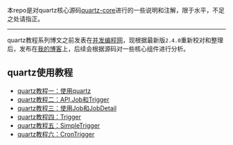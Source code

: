 本repo是对quartz核心源码[quartz-core](https://github.com/quartz-scheduler/quartz)进行的一些说明和注解，限于水平，不足之处请指正。

---

quartz教程系列博文之前发表在[并发编程网](http://ifeve.com/quartz-tutorial-using-quartz/)，现根据最新版`2.4.0`重新校对和整理后，发布在[我的博客](https://nkcoder.github.io/)上，后续会根据源码对一些核心组件进行分析。

## quartz使用教程

- [quartz教程一：使用quartz](https://nkcoder.github.io/2019/03/18/quartz-tutorial-1/)
- [quartz教程二：API,Job和Trigger](https://nkcoder.github.io/2019/03/18/quartz-tutorial-2/)
- [quartz教程三：使用Job和JobDetail](https://nkcoder.github.io/2019/03/18/quartz-tutorial-3/)
- [quartz教程四：Trigger](quartz教程四：Trigger)
- [quartz教程五：SimpleTrigger](quartz教程五：SimpleTrigger)
- [quartz教程六：CronTrigger](https://nkcoder.github.io/2019/03/28/quartz-tutorial-6/)